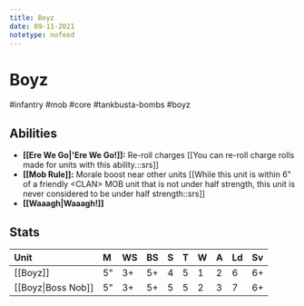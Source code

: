 ```yaml
---
title: Boyz
date: 09-11-2021
notetype: nofeed
---
```


# Boyz
#infantry #mob #core #tankbusta-bombs #boyz

## Abilities

- **[[Ere We Go\|'Ere We Go!]]:** Re-roll charges [[You can re-roll charge rolls made for units with this ability.::srs]]
- **[[Mob Rule]]:** Morale boost near other units [[While this unit is within 6" of a friendly \<CLAN> MOB unit that is not under half strength, this unit is never considered to be under half strength::srs]]
- **[[Waaagh\|Waaagh!]]**

## Stats

| Unit               | M   | WS  | BS  | S   | T   | W   | A   | Ld  | Sv  |
|:------------------ |:--- |:--- |:--- |:--- |:--- |:--- |:--- |:--- |:--- |
| [[Boyz]]           | 5"  | 3+  | 5+  | 4   | 5   | 1   | 2   | 6   | 6+  |
| [[Boyz\|Boss Nob]] | 5"  | 3+  | 5+  | 5   | 5   | 2   | 3   | 7   | 6+  | 